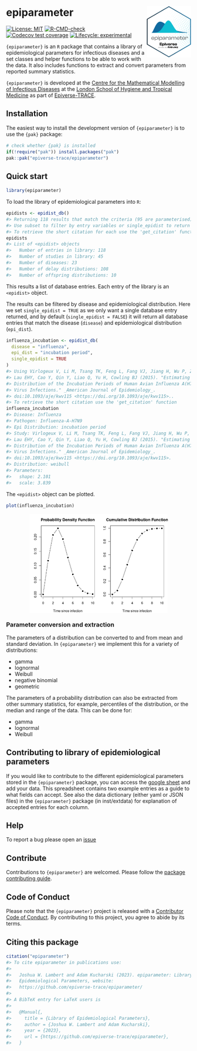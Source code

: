 
<!-- README.md is generated from README.Rmd. Please edit that file -->

# epiparameter <img src="man/figures/logo.png" align="right" width="120" />

<!-- badges: start -->

[![License:
MIT](https://img.shields.io/badge/License-MIT-yellow.svg)](https://opensource.org/licenses/MIT)
[![R-CMD-check](https://github.com/epiverse-trace/epiparameter/actions/workflows/R-CMD-check.yaml/badge.svg)](https://github.com/epiverse-trace/epiparameter/actions/workflows/R-CMD-check.yaml)
[![Codecov test
coverage](https://codecov.io/gh/epiverse-trace/epiparameter/branch/main/graph/badge.svg)](https://app.codecov.io/gh/epiverse-trace/epiparameter?branch=main)
[![Lifecycle:
experimental](https://img.shields.io/badge/lifecycle-experimental-orange.svg)](https://lifecycle.r-lib.org/articles/stages.html#experimental)
<!-- badges: end -->

`{epiparameter}` is an `R` package that contains a library of
epidemiological parameters for infectious diseases and a set classes and
helper functions to be able to work with the data. It also includes
functions to extract and convert parameters from reported summary
statistics.

`{epiparameter}` is developed at the [Centre for the Mathematical
Modelling of Infectious
Diseases](https://www.lshtm.ac.uk/research/centres/centre-mathematical-modelling-infectious-diseases)
at the [London School of Hygiene and Tropical
Medicine](https://www.lshtm.ac.uk/) as part of
[Epiverse-TRACE](https://data.org/initiatives/epiverse/).

## Installation

The easiest way to install the development version of `{epiparameter}`
is to use the `{pak}` package:

``` r
# check whether {pak} is installed
if(!require("pak")) install.packages("pak")
pak::pak("epiverse-trace/epiparameter")
```

## Quick start

``` r
library(epiparameter)
```

To load the library of epidemiological parameters into `R`:

``` r
epidists <- epidist_db()
#> Returning 118 results that match the criteria (95 are parameterised). 
#> Use subset to filter by entry variables or single_epidist to return a single entry. 
#> To retrieve the short citation for each use the 'get_citation' function
epidists
#> List of <epidist> objects
#>   Number of entries in library: 118
#>   Number of studies in library: 45
#>   Number of diseases: 23
#>   Number of delay distributions: 108
#>   Number of offspring distributions: 10
```

This results a list of database entries. Each entry of the library is an
`<epidist>` object.

The results can be filtered by disease and epidemiological distribution.
Here we set `single_epidist = TRUE` as we only want a single database
entry returned, and by default (`single_epidist = FALSE`) it will return
all database entries that match the disease (`disease`) and
epidemiological distribution (`epi_dist`).

``` r
influenza_incubation <- epidist_db(
  disease = "influenza",
  epi_dist = "incubation period",
  single_epidist = TRUE
)
#> Using Virlogeux V, Li M, Tsang TK, Feng L, Fang VJ, Jiang H, Wu P, Zheng J,
#> Lau EHY, Cao Y, Qin Y, Liao Q, Yu H, Cowling BJ (2015). "Estimating the
#> Distribution of the Incubation Periods of Human Avian Influenza A(H7N9)
#> Virus Infections." _American Journal of Epidemiology_.
#> doi:10.1093/aje/kwv115 <https://doi.org/10.1093/aje/kwv115>.. 
#> To retrieve the short citation use the 'get_citation' function
influenza_incubation
#> Disease: Influenza
#> Pathogen: Influenza-A-H7N9
#> Epi Distribution: incubation period
#> Study: Virlogeux V, Li M, Tsang TK, Feng L, Fang VJ, Jiang H, Wu P, Zheng J,
#> Lau EHY, Cao Y, Qin Y, Liao Q, Yu H, Cowling BJ (2015). "Estimating the
#> Distribution of the Incubation Periods of Human Avian Influenza A(H7N9)
#> Virus Infections." _American Journal of Epidemiology_.
#> doi:10.1093/aje/kwv115 <https://doi.org/10.1093/aje/kwv115>.
#> Distribution: weibull
#> Parameters:
#>   shape: 2.101
#>   scale: 3.839
```

The `<epidist>` object can be plotted.

``` r
plot(influenza_incubation)
```

<img src="man/figures/README-plot-epidist-1.png" width="75%" style="display: block; margin: auto;" />

### Parameter conversion and extraction

The parameters of a distribution can be converted to and from mean and
standard deviation. In `{epiparameter}` we implement this for a variety
of distributions:

- gamma
- lognormal
- Weibull
- negative binomial
- geometric

The parameters of a probability distribution can also be extracted from
other summary statistics, for example, percentiles of the distribution,
or the median and range of the data. This can be done for:

- gamma
- lognormal
- Weibull

## Contributing to library of epidemiological parameters

If you would like to contribute to the different epidemiological
parameters stored in the `{epiparameter}` package, you can access the
[google
sheet](https://docs.google.com/spreadsheets/d/1zVpaaKkQ7aeMdRN2r0p-W4d2TtccL5HcIOp_w-lfkEQ/edit?usp=sharing)
and add your data. This spreadsheet contains two example entries as a
guide to what fields can accept. See also the data dictionary (either
yaml or JSON files) in the `{epiparameter}` package (in inst/extdata)
for explanation of accepted entries for each column.

## Help

To report a bug please open an
[issue](https://github.com/epiverse-trace/epiparameter/issues/new/choose)

## Contribute

Contributions to `{epiparameter}` are welcomed. Please follow the
[package contributing
guide](https://github.com/epiverse-trace/epiparameter/blob/main/.github/CONTRIBUTING.md).

## Code of Conduct

Please note that the `{epiparameter}` project is released with a
[Contributor Code of
Conduct](https://github.com/epiverse-trace/.github/blob/main/CODE_OF_CONDUCT.md).
By contributing to this project, you agree to abide by its terms.

## Citing this package

``` r
citation("epiparameter")
#> To cite epiparameter in publications use:
#> 
#>   Joshua W. Lambert and Adam Kucharski (2023). epiparameter: Library of
#>   Epidemiological Parameters, website:
#>   https://github.com/epiverse-trace/epiparameter/
#> 
#> A BibTeX entry for LaTeX users is
#> 
#>   @Manual{,
#>     title = {Library of Epidemiological Parameters},
#>     author = {Joshua W. Lambert and Adam Kucharski},
#>     year = {2023},
#>     url = {https://github.com/epiverse-trace/epiparameter},
#>   }
```
